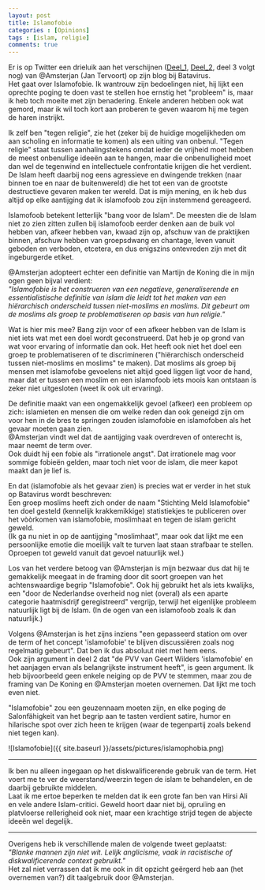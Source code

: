 ```yaml
---
layout: post
title: Islamofobie
categories : [Opinions]
tags : [islam, religie]
comments: true
---
```


Er is op Twitter een drieluik aan het verschijnen (<a href="http://batavirus.nl/2016/04/17/longread-islamofobie-stand-land-deel-1/" target="_blank" >Deel_1</a>, <a href="http://batavirus.nl/2016/04/30/longread-islamofobie-stand-land-deel-2/" target="_blank" >Deel_2</a>, deel 3 volgt nog) van @Amsterjan (Jan Tervoort) op zijn blog bij Batavirus.<br>
Het gaat over Islamofobie. Ik wantrouw zijn bedoelingen niet, hij lijkt een oprechte poging te doen vast te stellen hoe ernstig het "probleem" is, maar ik heb toch moeite met zijn benadering. Enkele anderen hebben ook wat gemord, maar ik wil toch kort aan proberen te geven waarom hij me tegen de haren instrijkt.

Ik zelf ben "tegen religie", zie het (zeker bij de huidige mogelijkheden om aan scholing en informatie te komen) als een uiting van onbenul. "Tegen religie" staat tussen aanhalingstekens omdat ieder de vrijheid moet hebben de meest onbenullige idee&euml;n aan te hangen, maar die onbenulligheid moet dan wel de tegenwind en intellectuele confrontatie krijgen die het verdient. De Islam heeft daarbij nog eens agressieve en dwingende trekken (naar binnen toe en naar de buitenwereld) die het tot een van de grootste destructieve gevaren maken ter wereld. Dat is mijn mening, en ik heb dus altijd op elke aantijging dat ik islamofoob zou zijn instemmend gereageerd.

Islamofoob betekent letterlijk "bang voor de Islam". De meesten die de Islam niet zo zien zitten zullen bij islamofoob eerder denken aan de buik vol hebben van, afkeer hebben van, kwaad zijn op, afschuw van de praktijken binnen, afschuw hebben van groepsdwang en chantage, leven vanuit geboden en verboden, etcetera, en dus enigszins ontevreden zijn met dit ingeburgerde etiket. 

@Amsterjan adopteert echter een definitie van Martijn de Koning die in mijn ogen geen bijval verdient:<br><i>
"Islamofobie is het construeren van een negatieve, generaliserende en essentialistische definitie van islam die leidt tot het maken van een hi&euml;rarchisch onderscheid tussen niet-moslims en moslims. Dit gebeurt om de moslims als groep te problematiseren op basis van hun religie."</i>

Wat is hier mis mee? Bang zijn voor of een afkeer hebben van de Islam is niet iets wat met een doel wordt geconstrueerd. Dat heb je op grond van wat voor ervaring of informatie dan ook. Het heeft ook niet het doel  een groep te problematiseren of te discrimineren ("hi&euml;rarchisch onderscheid tussen niet-moslims en moslims" te maken). Dat moslims als groep bij mensen met islamofobe gevoelens niet altijd goed liggen ligt voor de hand, maar dat er tussen een moslim en een islamofoob iets moois kan ontstaan is zeker niet uitgesloten (weet ik ook uit ervaring).
 
De definitie maakt van een ongemakkelijk gevoel (afkeer) een probleem op zich: islamieten en mensen die om welke reden dan ook geneigd zijn om voor hen in de bres te springen zouden islamofobie en islamofoben als het gevaar moeten gaan zien. 
<br>@Amsterjan vindt wel dat de aantijging vaak overdreven of onterecht is, maar neemt de term over.<br>Ook duidt hij een fobie als "irrationele angst". Dat irrationele mag voor sommige fobie&euml;n gelden, maar toch niet voor de islam, die meer kapot maakt dan je lief is.

En dat (islamofobie als het gevaar zien) is precies wat er verder in het stuk op Batavirus wordt beschreven:<br>
Een groep moslims heeft zich onder de naam "Stichting Meld Islamofobie" ten doel gesteld (kennelijk krakkemikkige) statistiekjes te publiceren over het v&ograve;&ograve;rkomen van islamofobie, moslimhaat en tegen de islam gericht geweld.<br>
(Ik ga nu niet in op de aantijging "moslimhaat", maar ook dat lijkt me een persoonlijke emotie die moeilijk valt te turven laat staan strafbaar te stellen. Oproepen tot geweld vanuit dat gevoel natuurlijk wel.)

Los van het verdere betoog van @Amsterjan is mijn bezwaar dus dat hij te gemakkelijk meegaat in de framing door dit soort groepen van het achtenswaardige begrip "Islamofobie". Ook hij gebruikt het als iets kwalijks, een "door de Nederlandse overheid nog niet (overal) als een aparte categorie haatmisdrijf geregistreerd" vergrijp, terwijl het eigenlijke probleem natuurlijk ligt bij de Islam. (In de ogen van een islamofoob zoals ik dan natuurlijk.)

Volgens @Amsterjan is het zijns inziens "een gepasseerd station om over de term of het concept 'islamofobie' te blijven discussi&euml;ren zoals nog regelmatig gebeurt". Dat ben ik dus absoluut niet met hem eens.<br>Ook zijn argument in deel 2 dat "de PVV van Geert Wilders 'islamofobie' en het aanjagen ervan als belangrijkste instrument heeft", is geen argument. Ik heb bijvoorbeeld geen enkele neiging op de PVV te stemmen, maar zou de framing van De Koning en @Amsterjan moeten overnemen. Dat lijkt me toch even niet.

"Islamofobie" zou een geuzennaam moeten zijn, en elke poging de Salonf&auml;higkeit van het begrip aan te tasten verdient satire, humor en hilarische spot over zich heen te krijgen (waar de tegenpartij zoals bekend niet tegen kan).

![Islamofobie]({{ site.baseurl }}/assets/pictures/islamophobia.png)

<hr>
Ik ben nu alleen ingegaan op het diskwalificerende gebruik van de term. Het voert me te ver de weerstand/weerzin tegen de islam te behandelen, en de daarbij gebruikte middelen.<br>
Laat ik me ertoe beperken te melden dat ik een grote fan ben van Hirsi Ali en vele andere Islam-critici. Geweld hoort daar niet bij, oprui&iuml;ng en platvloerse rellerigheid ook niet, maar een krachtige strijd tegen de abjecte idee&euml;n wel degelijk.

<hr>
Overigens heb ik verschillende malen de volgende tweet geplaatst:<br>
<i>"Blanke mannen zijn niet wit. Lelijk anglicisme, vaak in racistische of diskwalificerende context gebruikt."</i><br>
Het zal niet verrassen dat ik me ook in dit opzicht ge&euml;rgerd heb aan (het overnemen van?) dit taalgebruik door @Amsterjan.
